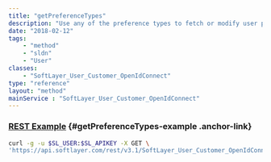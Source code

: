 ```yaml
---
title: "getPreferenceTypes"
description: "Use any of the preference types to fetch or modify user preferences using [SoftLayer_User_Customer::getPreference](/reference/datatypes/$1/#$2) or [SoftLayer_User_Customer::changePreference](/reference/datatypes/$1/#$2), respectively. "
date: "2018-02-12"
tags:
    - "method"
    - "sldn"
    - "User"
classes:
    - "SoftLayer_User_Customer_OpenIdConnect"
type: "reference"
layout: "method"
mainService : "SoftLayer_User_Customer_OpenIdConnect"
---
```


### [REST Example](#getPreferenceTypes-example) <a href="/article/rest/"><i class="fas fa-question"></i></a> {#getPreferenceTypes-example .anchor-link} 
```bash
curl -g -u $SL_USER:$SL_APIKEY -X GET \
'https://api.softlayer.com/rest/v3.1/SoftLayer_User_Customer_OpenIdConnect/{SoftLayer_User_Customer_OpenIdConnectID}/getPreferenceTypes'
```
